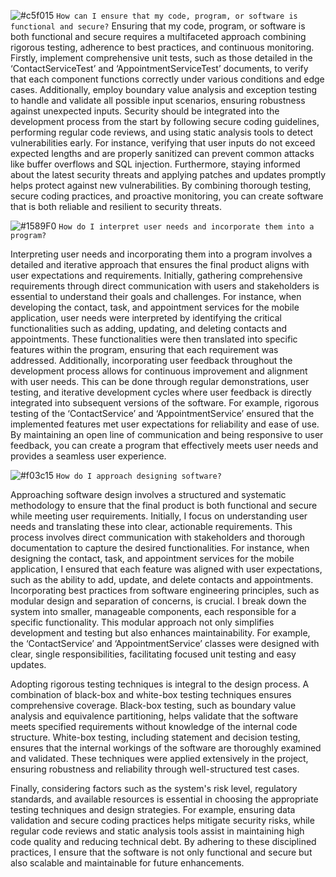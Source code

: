 ![#c5f015](https://via.placeholder.com/15/c5f015/c5f015.png) `How can I ensure that my code, program, or software is functional and secure?`
Ensuring that my code, program, or software is both functional and secure requires a multifaceted approach combining rigorous testing, adherence to best practices, and continuous monitoring. Firstly, implement comprehensive unit tests, such as those detailed in the ‘ContactServiceTest’ and ‘AppointmentServiceTest’ documents, to verify that each component functions correctly under various conditions and edge cases. Additionally, employ boundary value analysis and exception testing to handle and validate all possible input scenarios, ensuring robustness against unexpected inputs. Security should be integrated into the development process from the start by following secure coding guidelines, performing regular code reviews, and using static analysis tools to detect vulnerabilities early. For instance, verifying that user inputs do not exceed expected lengths and are properly sanitized can prevent common attacks like buffer overflows and SQL injection. Furthermore, staying informed about the latest security threats and applying patches and updates promptly helps protect against new vulnerabilities. By combining thorough testing, secure coding practices, and proactive monitoring, you can create software that is both reliable and resilient to security threats.

 ![#1589F0](https://via.placeholder.com/15/1589F0/1589F0.png) `How do I interpret user needs and incorporate them into a program?`

Interpreting user needs and incorporating them into a program involves a detailed and iterative approach that ensures the final product aligns with user expectations and requirements. Initially, gathering comprehensive requirements through direct communication with users and stakeholders is essential to understand their goals and challenges. For instance, when developing the contact, task, and appointment services for the mobile application, user needs were interpreted by identifying the critical functionalities such as adding, updating, and deleting contacts and appointments. These functionalities were then translated into specific features within the program, ensuring that each requirement was addressed. Additionally, incorporating user feedback throughout the development process allows for continuous improvement and alignment with user needs. This can be done through regular demonstrations, user testing, and iterative development cycles where user feedback is directly integrated into subsequent versions of the software. For example, rigorous testing of the ‘ContactService’ and ‘AppointmentService’ ensured that the implemented features met user expectations for reliability and ease of use. By maintaining an open line of communication and being responsive to user feedback, you can create a program that effectively meets user needs and provides a seamless user experience.

![#f03c15](https://via.placeholder.com/15/f03c15/f03c15.png) `How do I approach designing software?`

Approaching software design involves a structured and systematic methodology to ensure that the final product is both functional and secure while meeting user requirements. Initially, I focus on understanding user needs and translating these into clear, actionable requirements. This process involves direct communication with stakeholders and thorough documentation to capture the desired functionalities. For instance, when designing the contact, task, and appointment services for the mobile application, I ensured that each feature was aligned with user expectations, such as the ability to add, update, and delete contacts and appointments.
Incorporating best practices from software engineering principles, such as modular design and separation of concerns, is crucial. I break down the system into smaller, manageable components, each responsible for a specific functionality. This modular approach not only simplifies development and testing but also enhances maintainability. For example, the ‘ContactService’ and ‘AppointmentService’ classes were designed with clear, single responsibilities, facilitating focused unit testing and easy updates.

Adopting rigorous testing techniques is integral to the design process. A combination of black-box and white-box testing techniques ensures comprehensive coverage. Black-box testing, such as boundary value analysis and equivalence partitioning, helps validate that the software meets specified requirements without knowledge of the internal code structure. White-box testing, including statement and decision testing, ensures that the internal workings of the software are thoroughly examined and validated. These techniques were applied extensively in the project, ensuring robustness and reliability through well-structured test cases.

Finally, considering factors such as the system's risk level, regulatory standards, and available resources is essential in choosing the appropriate testing techniques and design strategies. For example, ensuring data validation and secure coding practices helps mitigate security risks, while regular code reviews and static analysis tools assist in maintaining high code quality and reducing technical debt. By adhering to these disciplined practices, I ensure that the software is not only functional and secure but also scalable and maintainable for future enhancements.
